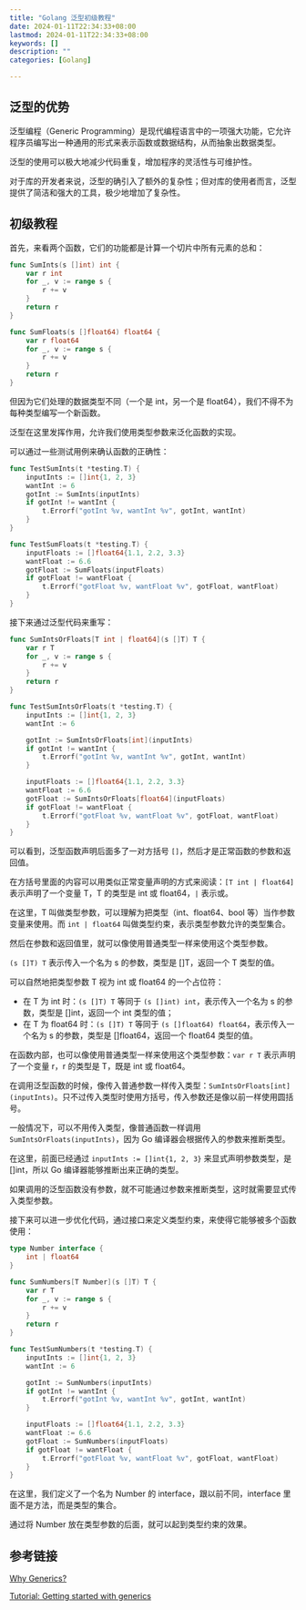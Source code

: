 ```yaml
---
title: "Golang 泛型初级教程"
date: 2024-01-11T22:34:33+08:00
lastmod: 2024-01-11T22:34:33+08:00
keywords: []
description: ""
categories: [Golang]

---
```


<!--more-->

## 泛型的优势

泛型编程（Generic Programming）是现代编程语言中的一项强大功能，它允许程序员编写出一种通用的形式来表示函数或数据结构，从而抽象出数据类型。

泛型的使用可以极大地减少代码重复，增加程序的灵活性与可维护性。

对于库的开发者来说，泛型的确引入了额外的复杂性；但对库的使用者而言，泛型提供了简洁和强大的工具，极少地增加了复杂性。

## 初级教程

首先，来看两个函数，它们的功能都是计算一个切片中所有元素的总和：

```go
func SumInts(s []int) int {
	var r int
	for _, v := range s {
		r += v
	}
	return r
}

func SumFloats(s []float64) float64 {
	var r float64
	for _, v := range s {
		r += v
	}
	return r
}
```

但因为它们处理的数据类型不同（一个是 int，另一个是 float64），我们不得不为每种类型编写一个新函数。

泛型在这里发挥作用，允许我们使用类型参数来泛化函数的实现。

可以通过一些测试用例来确认函数的正确性：

```go
func TestSumInts(t *testing.T) {
	inputInts := []int{1, 2, 3}
	wantInt := 6
	gotInt := SumInts(inputInts)
	if gotInt != wantInt {
		t.Errorf("gotInt %v, wantInt %v", gotInt, wantInt)
	}
}

func TestSumFloats(t *testing.T) {
	inputFloats := []float64{1.1, 2.2, 3.3}
	wantFloat := 6.6
	gotFloat := SumFloats(inputFloats)
	if gotFloat != wantFloat {
		t.Errorf("gotFloat %v, wantFloat %v", gotFloat, wantFloat)
	}
}
```

接下来通过泛型代码来重写：

```go
func SumIntsOrFloats[T int | float64](s []T) T {
	var r T
	for _, v := range s {
		r += v
	}
	return r
}

func TestSumIntsOrFloats(t *testing.T) {
	inputInts := []int{1, 2, 3}
	wantInt := 6

	gotInt := SumIntsOrFloats[int](inputInts)
	if gotInt != wantInt {
		t.Errorf("gotInt %v, wantInt %v", gotInt, wantInt)
	}

	inputFloats := []float64{1.1, 2.2, 3.3}
	wantFloat := 6.6
	gotFloat := SumIntsOrFloats[float64](inputFloats)
	if gotFloat != wantFloat {
		t.Errorf("gotFloat %v, wantFloat %v", gotFloat, wantFloat)
	}
}
```

可以看到，泛型函数声明后面多了一对方括号 `[]`，然后才是正常函数的参数和返回值。

在方括号里面的内容可以用类似正常变量声明的方式来阅读：`[T int | float64]` 表示声明了一个变量 T，T 的类型是 int 或 float64，`|` 表示或。

在这里，T 叫做类型参数，可以理解为把类型（int、float64、bool 等）当作参数变量来使用。而 `int | float64` 叫做类型约束，表示类型参数允许的类型集合。

然后在参数和返回值里，就可以像使用普通类型一样来使用这个类型参数。

`(s []T) T` 表示传入一个名为 s 的参数，类型是 []T，返回一个 T 类型的值。

可以自然地把类型参数 T 视为 int 或 float64 的一个占位符：

* 在 T 为 int 时：`(s []T) T` 等同于 `(s []int) int`，表示传入一个名为 s 的参数，类型是 []int，返回一个 int 类型的值；
* 在 T 为 float64 时：`(s []T) T` 等同于 `(s []float64) float64`，表示传入一个名为 s 的参数，类型是 []float64，返回一个 float64 类型的值。

在函数内部，也可以像使用普通类型一样来使用这个类型参数：`var r T` 表示声明了一个变量 r，r 的类型是 T，既是 int 或 float64。

在调用泛型函数的时候，像传入普通参数一样传入类型：`SumIntsOrFloats[int](inputInts)`。只不过传入类型时使用方括号，传入参数还是像以前一样使用圆括号。

一般情况下，可以不用传入类型，像普通函数一样调用 `SumIntsOrFloats(inputInts)`，因为 Go 编译器会根据传入的参数来推断类型。

在这里，前面已经通过 `inputInts := []int{1, 2, 3}` 来显式声明参数类型，是 []int，所以 Go 编译器能够推断出来正确的类型。

如果调用的泛型函数没有参数，就不可能通过参数来推断类型，这时就需要显式传入类型参数。

接下来可以进一步优化代码，通过接口来定义类型约束，来使得它能够被多个函数使用：

```go
type Number interface {
	int | float64
}

func SumNumbers[T Number](s []T) T {
	var r T
	for _, v := range s {
		r += v
	}
	return r
}

func TestSumNumbers(t *testing.T) {
	inputInts := []int{1, 2, 3}
	wantInt := 6

	gotInt := SumNumbers(inputInts)
	if gotInt != wantInt {
		t.Errorf("gotInt %v, wantInt %v", gotInt, wantInt)
	}

	inputFloats := []float64{1.1, 2.2, 3.3}
	wantFloat := 6.6
	gotFloat := SumNumbers(inputFloats)
	if gotFloat != wantFloat {
		t.Errorf("gotFloat %v, wantFloat %v", gotFloat, wantFloat)
	}
}
```

在这里，我们定义了一个名为 Number 的 interface，跟以前不同，interface 里面不是方法，而是类型的集合。

通过将 Number 放在类型参数的后面，就可以起到类型约束的效果。

## 参考链接

[Why Generics?](https://go.dev/blog/why-generics "Why Generics?")

[Tutorial: Getting started with generics](https://go.dev/doc/tutorial/generics "Tutorial: Getting started with generics")